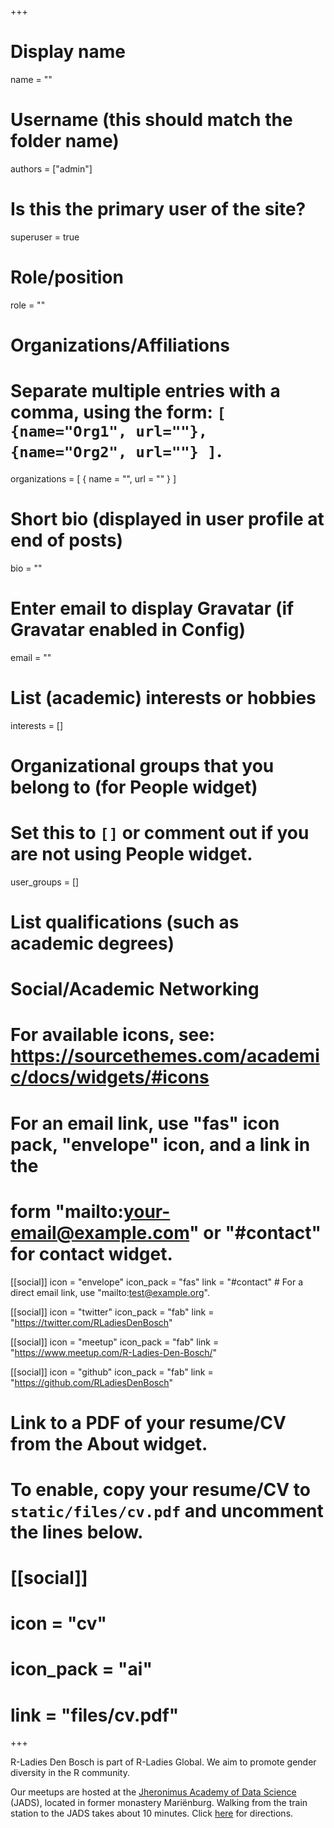+++
# Display name
name = ""

# Username (this should match the folder name)
authors = ["admin"]

# Is this the primary user of the site?
superuser = true

# Role/position
role = ""

# Organizations/Affiliations
#   Separate multiple entries with a comma, using the form: `[ {name="Org1", url=""}, {name="Org2", url=""} ]`.
organizations = [ { name = "", url = "" } ]

# Short bio (displayed in user profile at end of posts)
bio = ""

# Enter email to display Gravatar (if Gravatar enabled in Config)
email = ""

# List (academic) interests or hobbies
interests = []

# Organizational groups that you belong to (for People widget)
#   Set this to `[]` or comment out if you are not using People widget.
user_groups = []

# List qualifications (such as academic degrees)

# Social/Academic Networking
# For available icons, see: https://sourcethemes.com/academic/docs/widgets/#icons
#   For an email link, use "fas" icon pack, "envelope" icon, and a link in the
#   form "mailto:your-email@example.com" or "#contact" for contact widget.

[[social]]
  icon = "envelope"
  icon_pack = "fas"
  link = "#contact"  # For a direct email link, use "mailto:test@example.org".

[[social]]
  icon = "twitter"
  icon_pack = "fab"
  link = "https://twitter.com/RLadiesDenBosch"

[[social]]
  icon = "meetup"
  icon_pack = "fab"
  link = "https://www.meetup.com/R-Ladies-Den-Bosch/"

[[social]]
  icon = "github"
  icon_pack = "fab"
  link = "https://github.com/RLadiesDenBosch"
  


# Link to a PDF of your resume/CV from the About widget.
# To enable, copy your resume/CV to `static/files/cv.pdf` and uncomment the lines below.
# [[social]]
#   icon = "cv"
#   icon_pack = "ai"
#   link = "files/cv.pdf"

+++

R-Ladies Den Bosch is part of R-Ladies Global. We aim to promote gender diversity in the R community. 

Our meetups are hosted at the [Jheronimus Academy of Data Science](https://www.jads.nl/) (JADS), located in former monastery Mariënburg. Walking from the train station to the JADS takes about 10 minutes. Click [here](https://www.google.com/maps/dir/''S-Hertogenbosch,+Stationsplein,+'s-Hertogenbosch'/Universiteit+Jheronimus+Academy+of+Data+Science,+Sint+Janssingel+92,+5211+DA+'s-Hertogenbosch/@51.69039,5.2926397,16z/data=!4m14!4m13!1m5!1m1!1s0x47c6ee8a7a3fb9fb:0x4320a46dabce6f5c!2m2!1d5.2935477!2d51.6905476!1m5!1m1!1s0x47c6eef520f2020b:0x886355316fb9694!2m2!1d5.2985239!2d51.6882!3e3) for directions. 
